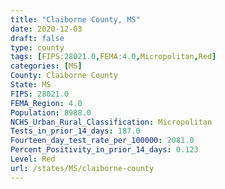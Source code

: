 ```yaml
---
title: "Claiborne County, MS"
date: 2020-12-03
draft: false
type: county
tags: [FIPS:28021.0,FEMA:4.0,Micropolitan,Red]
categories: [MS]
County: Claiborne County
State: MS
FIPS: 28021.0
FEMA_Region: 4.0
Population: 8988.0
NCHS_Urban_Rural_Classification: Micropolitan
Tests_in_prior_14_days: 187.0
Fourteen_day_test_rate_per_100000: 2081.0
Percent_Positivity_in_prior_14_days: 0.123
Level: Red
url: /states/MS/claiborne-county
---
```



